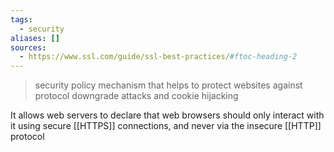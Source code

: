 ```yaml
---
tags:
  - security
aliases: []
sources:
  - https://www.ssl.com/guide/ssl-best-practices/#ftoc-heading-2
---
```

> security policy mechanism that helps to protect websites against protocol downgrade attacks and cookie hijacking

It allows web servers to declare that web browsers should only interact with it using secure [[HTTPS]] connections, and never via the insecure [[HTTP]] protocol